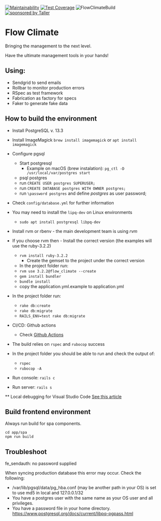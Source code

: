 [![Maintainability](https://api.codeclimate.com/v1/badges/bd4ed58b6b08523b837a/maintainability)](https://codeclimate.com/github/TallerWebSolutions/flow_climate/maintainability)
[![Test Coverage](https://api.codeclimate.com/v1/badges/bd4ed58b6b08523b837a/test_coverage)](https://codeclimate.com/github/TallerWebSolutions/flow_climate/test_coverage)
![FlowClimateBuild](https://github.com/TallerWebSolutions/flow_climate/workflows/FlowClimateBuild/badge.svg)
[![sponsored by Taller](https://raw.githubusercontent.com/TallerWebSolutions/tallerwebsolutions.github.io/master/sponsored-by-taller.png)](https://taller.net.br/en/)

# Flow Climate

Bringing the management to the next level.

Have the ultimate management tools in your hands!

## Using:

- Sendgrid to send emails
- Rollbar to monitor production errors
- RSpec as test framework
- Fabrication as factory for specs
- Faker to generate fake data

## How to build the environment

- Install PostgreSQL v. 13.3
- Install ImageMagick `brew install imagemagick` or `apt install imagemagick`
- Configure pgsql
  - Start postgresql
    - Example on macOS (brew instalation): `pg_ctl -D /usr/local/var/postgres start`
  - psql postgres
  - run `CREATE USER postgres SUPERUSER;`
  - run `CREATE DATABASE postgres WITH OWNER postgres;`
  - run `\password postgres` and define _postgres_ as user password;
- Check `config/database.yml` for further information
- You may need to install the `lipq-dev` on Linux environments
  - `sudo apt install postgresql libpq-dev`
- Install rvm or rbenv - the main development team is using _rvm_
- If you choose rvm then - Install the correct version (the examples will use the ruby-3.2.2)
  - `rvm install ruby-3.2.2`
    - Create the gemset to the project under the correct version
  - In the project folder run:
  - `rvm use 3.2.2@flow_climate --create`
  - `gem install bundler`
  - `bundle install`
  - copy the application.yml.example to application.yml
- In the project folder run:

  - `rake db:create`
  - `rake db:migrate`
  - `RAILS_ENV=test rake db:migrate`

- CI/CD: Github actions

  - Check [Github Actions](https://github.com/TallerWebSolutions/flow_climate/tree/develop/.github/workflows)

- The build relies on `rspec` and `rubocop` success
- In the project folder you should be able to run and check the output of:

  - `rspec`
  - `rubocop -A`

- Run console: `rails c`
- Run server: `rails s`

\*\* Local debugging for Visual Studio Code
[See this article](https://rahul-arora.medium.com/debugging-ruby-on-rails-server-in-vs-code-819b45113e78)


## Build frontend environment

Always run build for spa components.

```
cd app/spa
npm run build 
```

## Troubleshoot

fe_sendauth: no password supplied

When syncing production database this error may occur. Check the following:
- /var/lib/pgsql/data/pg_hba.conf (may be another path in your OS) is set to use md5 in local and  127.0.0.1/32 
- You have a postgres user with the same name as your OS user and all privileges.
- You have a password file in your home directory. https://www.postgresql.org/docs/current/libpq-pgpass.html